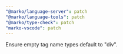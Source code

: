 ```yaml
---
"@marko/language-server": patch
"@marko/language-tools": patch
"@marko/type-check": patch
"marko-vscode": patch
---
```


Ensure empty tag name types default to "div".
